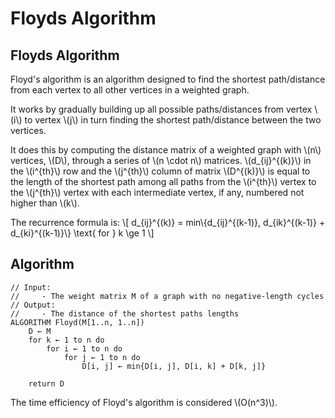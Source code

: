 # Floyds Algorithm

## Floyds Algorithm
Floyd's algorithm is an algorithm designed to find the shortest path/distance
from each vertex to all other vertices in a weighted graph.

It works by gradually building up all possible paths/distances from vertex \\(i\\) to
vertex \\(j\\) in turn finding the shortest path/distance between the two vertices.

It does this by computing the distance matrix of a weighted graph with \\(n\\) vertices,
\\(D\\), through a series of \\(n \cdot n\\) matrices. \\(d_{ij}^{(k)}\\) in the \\(i^{th}\\) row
and the \\(j^{th}\\) column of matrix \\(D^{(k)}\\) is equal to the length of the shortest
path among all paths from the \\(i^{th}\\) vertex to the \\(j^{th}\\) vertex with each
intermediate vertex, if any, numbered not higher than \\(k\\).

The recurrence formula is:
\\[
    d_{ij}^{(k)} = min\\{d_{ij}^{(k-1)}, d_{ik}^{(k-1)} + d_{ki}^{(k-1)}\\} \text{ for } k \ge 1
\\]

## Algorithm
```
// Input: 
//     - The weight matrix M of a graph with no negative-length cycles
// Output: 
//     - The distance of the shortest paths lengths
ALGORITHM Floyd(M[1..n, 1..n])
    D ← M
    for k ← 1 to n do
        for i ← 1 to n do
            for j ← 1 to n do
                D[i, j] ← min{D[i, j], D[i, k] + D[k, j]}

    return D
```

The time efficiency of Floyd's algorithm is considered \\(O(n^3)\\).
